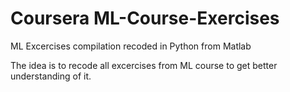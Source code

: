 # Coursera ML-Course-Exercises
ML Excercises compilation recoded in Python from Matlab

The idea is to recode all excercises from ML course to get better understanding of it.
